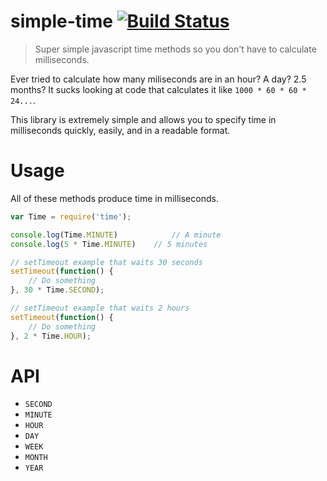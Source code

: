 # simple-time [![Build Status](https://travis-ci.org/toymachiner62/simple-time.svg)](https://travis-ci.org/toymachiner62/simple-time)

> Super simple javascript time methods so you don't have to calculate milliseconds.

Ever tried to calculate how many miliseconds are in an hour? A day? 2.5 months? It sucks looking at code that calculates it like `1000 * 60 * 60 * 24...`.

This library is extremely simple and allows you to specify time in milliseconds quickly, easily, and in a readable format.

# Usage

All of these methods produce time in milliseconds.

```js
var Time = require('time');

console.log(Time.MINUTE)			// A minute
console.log(5 * Time.MINUTE)	// 5 minutes

// setTimeout example that waits 30 seconds
setTimeout(function() {
	// Do something
}, 30 * Time.SECOND);

// setTimeout example that waits 2 hours
setTimeout(function() {
	// Do something
}, 2 * Time.HOUR);
```

# API

- `SECOND`
- `MINUTE`
- `HOUR`
- `DAY`
- `WEEK`
- `MONTH`
- `YEAR`
